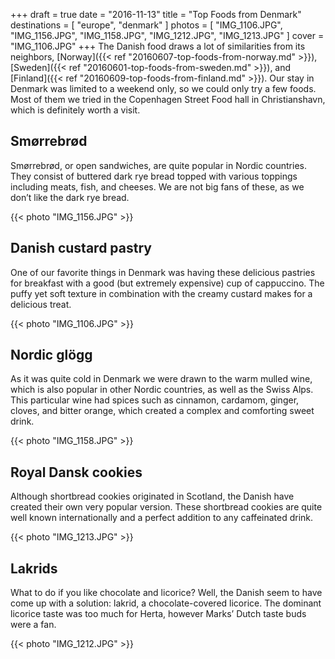 +++
draft  = true
date   = "2016-11-13"
title  = "Top Foods from Denmark"
destinations = [ "europe", "denmark" ]
photos = [
  "IMG_1106.JPG", "IMG_1156.JPG", "IMG_1158.JPG", "IMG_1212.JPG", "IMG_1213.JPG"
]
cover = "IMG_1106.JPG"
+++
The Danish food draws a lot of similarities from its neighbors, [Norway]({{< ref "20160607-top-foods-from-norway.md" >}}), [Sweden]({{< ref "20160601-top-foods-from-sweden.md" >}}), and [Finland]({{< ref "20160609-top-foods-from-finland.md" >}}). Our stay in Denmark was limited to a weekend only, so we could only try a few foods. Most of them we tried in the Copenhagen Street Food hall in Christianshavn, which is definitely worth a visit.
<!--more-->

## Smørrebrød
Smørrebrød, or open sandwiches, are quite popular in Nordic countries. They consist of buttered dark rye bread topped with various toppings including meats, fish, and cheeses. We are not big fans of these, as we don’t like the dark rye bread.

{{< photo "IMG_1156.JPG" >}}

## Danish custard pastry
One of our favorite things in Denmark was having these delicious pastries for breakfast with a good (but extremely expensive) cup of cappuccino. The puffy yet soft texture in combination with the creamy custard makes for a delicious treat.

{{< photo "IMG_1106.JPG" >}}

## Nordic glögg
As it was quite cold in Denmark we were drawn to the warm mulled wine, which is also popular in other Nordic countries, as well as the Swiss Alps. This particular wine had spices such as cinnamon, cardamom, ginger, cloves, and bitter orange, which created a complex and comforting sweet drink.

{{< photo "IMG_1158.JPG" >}}

## Royal Dansk cookies
Although shortbread cookies originated in Scotland, the Danish have created their own very popular version. These shortbread cookies are quite well known internationally and a perfect addition to any caffeinated drink.

{{< photo "IMG_1213.JPG" >}}

## Lakrids
What to do if you like chocolate and licorice? Well, the Danish seem to have come up with a solution: lakrid, a chocolate-covered licorice. The dominant licorice taste was too much for Herta, however Marks’ Dutch taste buds were a fan.

{{< photo "IMG_1212.JPG" >}}